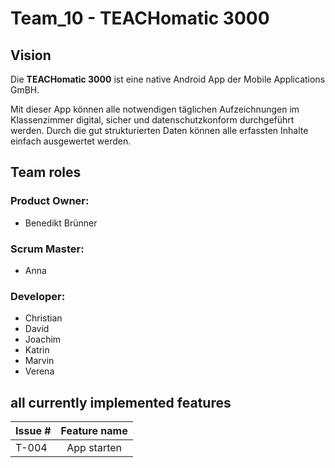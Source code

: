 # Team_10 - TEACHomatic 3000

## Vision

Die **TEACHomatic 3000** ist eine native Android App der Mobile Applications GmBH.

Mit dieser App können alle notwendigen täglichen Aufzeichnungen im Klassenzimmer digital,
sicher und datenschutzkonform durchgeführt werden. Durch die gut strukturierten Daten können
alle erfassten Inhalte einfach ausgewertet werden.


## Team roles

### Product Owner:
- Benedikt Brünner

### Scrum Master:
- Anna

### Developer:
- Christian
- David
- Joachim
- Katrin
- Marvin
- Verena

## all currently implemented features
| Issue #| Feature name 
| :---   | :---:  
| T-004  | App starten

